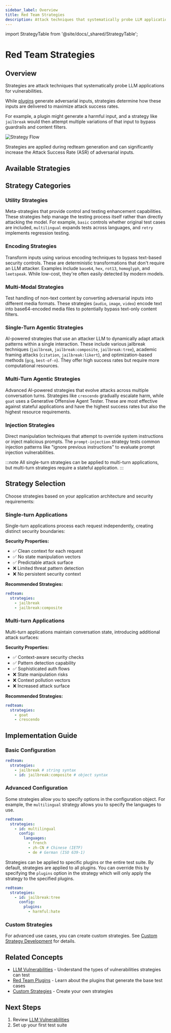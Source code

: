 ```yaml
---
sidebar_label: Overview
title: Red Team Strategies
description: Attack techniques that systematically probe LLM applications for vulnerabilities and maximize success rates
---
```


import StrategyTable from '@site/docs/\_shared/StrategyTable';

# Red Team Strategies

## Overview

Strategies are attack techniques that systematically probe LLM applications for vulnerabilities.

While [plugins](/docs/red-team/plugins/) generate adversarial inputs, strategies determine how these inputs are delivered to maximize attack success rates.

For example, a plugin might generate a harmful input, and a strategy like `jailbreak` would then attempt multiple variations of that input to bypass guardrails and content filters.

![Strategy Flow](/img/docs/strategy-flow.svg)

Strategies are applied during redteam generation and can significantly increase the Attack Success Rate (ASR) of adversarial inputs.

## Available Strategies

<StrategyTable />

## Strategy Categories

### Utility Strategies

Meta-strategies that provide control and testing enhancement capabilities. These strategies help manage the testing process itself rather than directly attacking the model. For example, `basic` controls whether original test cases are included, `multilingual` expands tests across languages, and `retry` implements regression testing.

### Encoding Strategies

Transform inputs using various encoding techniques to bypass text-based security controls. These are deterministic transformations that don't require an LLM attacker. Examples include `base64`, `hex`, `rot13`, `homoglyph`, and `leetspeak`. While low-cost, they're often easily detected by modern models.

### Multi-Modal Strategies

Test handling of non-text content by converting adversarial inputs into different media formats. These strategies (`audio`, `image`, `video`) encode text into base64-encoded media files to potentially bypass text-only content filters.

### Single-Turn Agentic Strategies

AI-powered strategies that use an attacker LLM to dynamically adapt attack patterns within a single interaction. These include various jailbreak techniques (`jailbreak`, `jailbreak:composite`, `jailbreak:tree`), academic framing attacks (`citation`, `jailbreak:likert`), and optimization-based methods (`gcg`, `best-of-n`). They offer high success rates but require more computational resources.

### Multi-Turn Agentic Strategies

Advanced AI-powered strategies that evolve attacks across multiple conversation turns. Strategies like `crescendo` gradually escalate harm, while `goat` uses a Generative Offensive Agent Tester. These are most effective against stateful applications and have the highest success rates but also the highest resource requirements.

### Injection Strategies

Direct manipulation techniques that attempt to override system instructions or inject malicious prompts. The `prompt-injection` strategy tests common injection patterns like "ignore previous instructions" to evaluate prompt injection vulnerabilities.

:::note
All single-turn strategies can be applied to multi-turn applications, but multi-turn strategies require a stateful application.
:::

## Strategy Selection

Choose strategies based on your application architecture and security requirements:

### Single-turn Applications

Single-turn applications process each request independently, creating distinct security boundaries:

**Security Properties:**

- ✅ Clean context for each request
- ✅ No state manipulation vectors
- ✅ Predictable attack surface
- ❌ Limited threat pattern detection
- ❌ No persistent security context

**Recommended Strategies:**

```yaml title="promptfooconfig.yaml"
redteam:
  strategies:
    - jailbreak
    - jailbreak:composite
```

### Multi-turn Applications

Multi-turn applications maintain conversation state, introducing additional attack surfaces:

**Security Properties:**

- ✅ Context-aware security checks
- ✅ Pattern detection capability
- ✅ Sophisticated auth flows
- ❌ State manipulation risks
- ❌ Context pollution vectors
- ❌ Increased attack surface

**Recommended Strategies:**

```yaml title="promptfooconfig.yaml"
redteam:
  strategies:
    - goat
    - crescendo
```

## Implementation Guide

### Basic Configuration

```yaml title="promptfooconfig.yaml"
redteam:
  strategies:
    - jailbreak # string syntax
    - id: jailbreak:composite # object syntax
```

### Advanced Configuration

Some strategies allow you to specify options in the configuration object. For example, the `multilingual` strategy allows you to specify the languages to use.

```yaml title="promptfooconfig.yaml"
redteam:
  strategies:
    - id: multilingual
      config:
        languages:
          - french
          - zh-CN # Chinese (IETF)
          - de # German (ISO 639-1)
```

Strategies can be applied to specific plugins or the entire test suite. By default, strategies are applied to all plugins. You can override this by specifying the `plugins` option in the strategy which will only apply the strategy to the specified plugins.

```yaml title="promptfooconfig.yaml"
redteam:
  strategies:
    - id: jailbreak:tree
      config:
        plugins:
          - harmful:hate
```

### Custom Strategies

For advanced use cases, you can create custom strategies. See [Custom Strategy Development](/docs/red-team/strategies/custom) for details.

## Related Concepts

- [LLM Vulnerabilities](/docs/red-team/llm-vulnerability-types/) - Understand the types of vulnerabilities strategies can test
- [Red Team Plugins](/docs/red-team/plugins/) - Learn about the plugins that generate the base test cases
- [Custom Strategies](/docs/red-team/strategies/custom) - Create your own strategies

## Next Steps

1. Review [LLM Vulnerabilities](/docs/red-team/llm-vulnerability-types/)
2. Set up your first test suite
